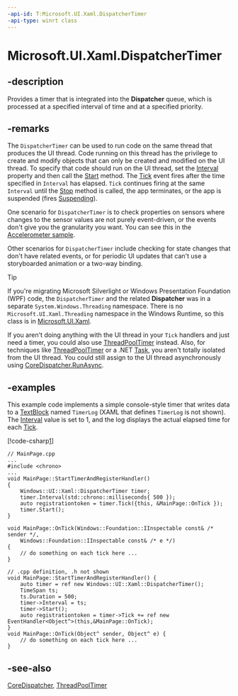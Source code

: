 ```yaml
---
-api-id: T:Microsoft.UI.Xaml.DispatcherTimer
-api-type: winrt class
---
```


<!-- Class syntax.
public class DispatcherTimer : Microsoft.UI.Xaml.IDispatcherTimer
-->

# Microsoft.UI.Xaml.DispatcherTimer

## -description

Provides a timer that is integrated into the **Dispatcher** queue, which is processed at a specified interval of time and at a specified priority.

## -remarks

The `DispatcherTimer` can be used to run code on the same thread that produces the UI thread. Code running on this thread has the privilege to create and modify objects that can only be created and modified on the UI thread. To specify that code should run on the UI thread, set the [Interval](dispatchertimer_interval.md) property and then call the [Start](dispatchertimer_start_1587696324.md) method. The [Tick](dispatchertimer_tick.md) event fires after the time specified in `Interval` has elapsed. `Tick` continues firing at the same `Interval` until the [Stop](dispatchertimer_stop_1201535524.md) method is called, the app terminates, or the app is suspended (fires [Suspending](application_suspending.md)).

One scenario for `DispatcherTimer` is to check properties on sensors where changes to the sensor values are not purely event-driven, or the events don't give you the granularity you want. You can see this in the [Accelerometer sample](https://github.com/microsoft/Windows-universal-samples/tree/master/Samples/Accelerometer).

Other scenarios for `DispatcherTimer` include checking for state changes that don't have related events, or for periodic UI updates that can't use a storyboarded animation or a two-way binding.

> [!TIP]
> If you're migrating Microsoft Silverlight or Windows Presentation Foundation (WPF) code, the `DispatcherTimer` and the related **Dispatcher** was in a separate `System.Windows.Threading` namespace. There is no `Microsoft.UI.Xaml.Threading` namespace in the Windows Runtime, so this class is in [Microsoft.UI.Xaml](microsoft_ui_xaml.md).

If you aren't doing anything with the UI thread in your `Tick` handlers and just need a timer, you could also use [ThreadPoolTimer](/uwp/api/windows.system.threading.threadpooltimer) instead. Also, for techniques like [ThreadPoolTimer](/uwp/api/windows.system.threading.threadpooltimer) or a .NET [Task](/dotnet/api/system.threading.tasks.task), you aren't totally isolated from the UI thread. You could still assign to the UI thread asynchronously using [CoreDispatcher.RunAsync](/uwp/api/windows.ui.core.coredispatcher.runasync(windows.ui.core.coredispatcherpriority,windows.ui.core.dispatchedhandler)).

## -examples

This example code implements a simple console-style timer that writes data to a [TextBlock](../microsoft.ui.xaml.controls/textblock.md) named `TimerLog` (XAML that defines `TimerLog` is not shown). The [Interval](dispatchertimer_interval.md) value is set to 1, and the log displays the actual elapsed time for each [Tick](dispatchertimer_tick.md).

[!code-csharp[1](../microsoft.ui.xaml/code/DispatcherTimer/csharp/MainPage.xaml.cs#Snippet1)]

``` cppwinrt
// MainPage.cpp
...
#include <chrono>
...
void MainPage::StartTimerAndRegisterHandler()
{
    Windows::UI::Xaml::DispatcherTimer timer;
    timer.Interval(std::chrono::milliseconds{ 500 });
    auto registrationtoken = timer.Tick({this, &MainPage::OnTick });
    timer.Start();
}

void MainPage::OnTick(Windows::Foundation::IInspectable const& /* sender */,
    Windows::Foundation::IInspectable const& /* e */)
{
    // do something on each tick here ...
}
```

``` cppcx
// .cpp definition, .h not shown
void MainPage::StartTimerAndRegisterHandler() {
    auto timer = ref new Windows::UI::Xaml::DispatcherTimer();
    TimeSpan ts;
    ts.Duration = 500;
    timer->Interval = ts;
    timer->Start();
    auto registrationtoken = timer->Tick += ref new EventHandler<Object^>(this,&MainPage::OnTick);
}
void MainPage::OnTick(Object^ sender, Object^ e) {
    // do something on each tick here ...
}
```

## -see-also

[CoreDispatcher](/uwp/api/windows.ui.core.coredispatcher), [ThreadPoolTimer](/uwp/api/windows.system.threading.threadpooltimer)
